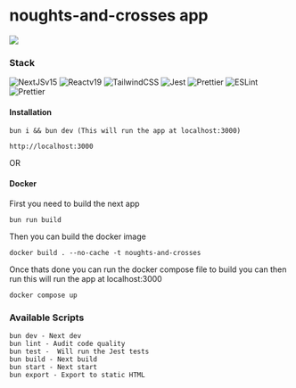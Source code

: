 # noughts-and-crosses app

<img src="https://therealsujitk-vercel-badge.vercel.app/?app=noughts-and-crosses" />

### Stack

![NextJSv15](https://img.shields.io/badge/-Next%20v15-%23232F3E?logo=Next.JS)
![Reactv19](https://img.shields.io/badge/-React%20v18-%23232F3E?logo=React)
![TailwindCSS](https://img.shields.io/badge/-Tailwind-%23232F3E?logo=Tailwindcss)
![Jest](https://img.shields.io/badge/-Prettier-%23232F3E?logo=Jest)
![Prettier](https://img.shields.io/badge/-Prettier-%23232F3E?logo=Prettier)
![ESLint](https://img.shields.io/badge/-ESLint-%23232F3E?logo=ESLint)
![Prettier](https://img.shields.io/badge/-Prettier-%23232F3E?logo=Prettier)

#### Installation

```
bun i && bun dev (This will run the app at localhost:3000)

http://localhost:3000
```

OR

#### Docker

First you need to build the next app


```
bun run build

```

Then you can build the docker image


```
docker build . --no-cache -t noughts-and-crosses

```

Once thats done you can run the docker compose file to build you can then run this will run the app at localhost:3000

```
docker compose up

```

### Available Scripts

```
bun dev - Next dev
bun lint - Audit code quality
bun test -  Will run the Jest tests
bun build - Next build
bun start - Next start
bun export - Export to static HTML
```
